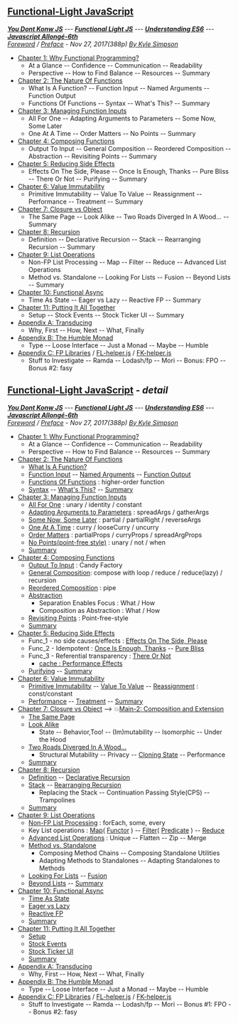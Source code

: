 <a name="top"></a>
## [Functional-Light JavaScript](#middle)
***[You Dont Konw JS]** --- **[Functional Light JS]** --- **[Understanding ES6]** --- **[Javascript Allongé-6th]***     
*[Foreword](foreword.md/#foreword) / [Preface](preface.md/#preface) - Nov 27, 2017(388p) [By Kyle Simpson](https://github.com/getify)*
* [Chapter 1: Why Functional Programming?](ch1.md/#chapter-1-why-functional-programming)
    * At a Glance -- Confidence -- Communication -- Readability
    * Perspective -- How to Find Balance -- Resources -- Summary
* [Chapter 2: The Nature Of Functions](ch2.md/#chapter-2-the-nature-of-functions)
    * What Is A Function? -- Function Input -- Named Arguments -- Function Output
    * Functions Of Functions -- Syntax -- What's This? -- Summary
* [Chapter 3: Managing Function Inputs](ch3.md/#chapter-3-managing-function-inputs)
    * All For One -- Adapting Arguments to Parameters -- Some Now, Some Later
    * One At A Time -- Order Matters -- No Points -- Summary
* [Chapter 4: Composing Functions](ch4.md/#chapter-4-composing-functions)
    * Output To Input -- General Composition -- Reordered Composition -- Abstraction -- Revisiting Points -- Summary
* [Chapter 5: Reducing Side Effects](ch5.md/#chapter-5-reducing-side-effects)
    * Effects On The Side, Please -- Once Is Enough, Thanks -- Pure Bliss -- There Or Not -- Purifying -- Summary
* [Chapter 6: Value Immutability](ch6.md/#chapter-6-value-immutability)
    * Primitive Immutability -- Value To Value -- Reassignment -- Performance -- Treatment -- Summary
* [Chapter 7: Closure vs Object](ch7.md/#chapter-7-closure-vs-object)
    * The Same Page -- Look Alike -- Two Roads Diverged In A Wood... -- Summary
* [Chapter 8: Recursion](ch8.md/#chapter-8-recursion)
    * Definition -- Declarative Recursion -- Stack -- Rearranging Recursion -- Summary
* [Chapter 9: List Operations](ch9.md/#chapter-9-list-operations)
    * Non-FP List Processing -- Map -- Filter -- Reduce -- Advanced List Operations
    * Method vs. Standalone -- Looking For Lists -- Fusion -- Beyond Lists -- Summary
* [Chapter 10: Functional Async](ch10.md/#chapter-10-functional-async)
    * Time As State -- Eager vs Lazy -- Reactive FP -- Summary
* [Chapter 11: Putting It All Together](ch11.md/#chapter-11-putting-it-all-together)
    * Setup -- Stock Events -- Stock Ticker UI -- Summary
* [Appendix A: Transducing](apA.md/#appendix-a-transducing)
    * Why, First -- How, Next -- What, Finally
* [Appendix B: The Humble Monad](apB.md/#appendix-b-the-humble-monad)
    * Type -- Loose Interface -- Just a Monad -- Maybe -- Humble
* [Appendix C: FP Libraries](apC.md/#appendix-c-fp-libraries) / [FL-helper.js](FL-helper.js) / [FK-helper.js](FK-helper.js)
    * Stuff to Investigate -- Ramda -- Lodash/fp -- Mori -- Bonus: FPO --  Bonus #2: fasy

<a name="middle"></a>
## [Functional-Light JavaScript](#top) *- detail*
***[You Dont Konw JS][det_1]** --- **[Functional Light JS][det_2]** --- **[Understanding ES6][det_3]** --- **[Javascript Allongé-6th][det_4]***  
*[Foreword](foreword.md/#foreword) / [Preface](preface.md/#preface) - Nov 27, 2017(388p) [By Kyle Simpson](https://github.com/getify)*
* [Chapter 1: Why Functional Programming?](ch1.md/#chapter-1-why-functional-programming)
    * At a Glance -- Confidence -- Communication -- Readability
    * Perspective -- How to Find Balance -- Resources -- Summary
* [Chapter 2: The Nature Of Functions](ch2.md/#chapter-2-the-nature-of-functions)
    * [What Is A Function?](ch2.md/#what-is-a-function)
    * [Function Input](ch2.md/#function-input) -- [Named Arguments](ch2.md/#named-arguments) -- [Function Output](ch2.md/#function-output)
    * [Functions Of Functions](ch2.md/#functions-of-functions) : higher-order function
    * [Syntax](ch2.md/#syntax) -- [What's This?](ch2.md/#whats-this) -- [Summary](ch2.md/#summary)
* [Chapter 3: Managing Function Inputs](ch3.md/#chapter-3-managing-function-inputs)
    * [All For One](ch3.md/#all-for-one) : unary / identity / constant
    * [Adapting Arguments to Parameters](ch3.md/#adapting-arguments-to-parameters) : spreadArgs / gatherArgs
    * [Some Now, Some Later](ch3.md/#some-now-some-later) : partial / partialRight / reverseArgs
    * [One At A Time](ch3.md/#one-at-a-time) : curry / looseCurry / uncurry
    * [Order Matters](ch3.md/#order-matters) : partialProps / curryProps / spreadArgProps
    * [No Points(point-free style)](ch3.md/#no-points) : unary / not / when
    * [Summary](ch3.md/#summary)
* [Chapter 4: Composing Functions](ch4.md/#chapter-4-composing-functions)
    * [Output To Input](ch4.md/#output-to-input) : Candy Factory
    * [General Composition](ch4.md/#general-composition): compose with loop / reduce / reduce(lazy) / recursion
    * [Reordered Composition](ch4.md/#reordered-composition) : pipe
    * [Abstraction](ch4.md/#abstraction)
        * Separation Enables Focus : What / How
        * Composition as Abstraction : What / How
    * [Revisiting Points](ch4.md/#revisiting-points) : Point-free-style
    * [Summary](ch4.md/#summary)
* [Chapter 5: Reducing Side Effects](ch5.md/#chapter-5-reducing-side-effects)
    * Func_1 - no side causes/effects : [Effects On The Side, Please](ch5.md/#effects-on-the-side-please)
    * Func_2 - Idempotent : [Once Is Enough, Thanks](ch5.md/#once-is-enough-thanks) -- [Pure Bliss](ch5.md/#pure-bliss)
    * Func_3 - Referential transparency : [There Or Not](ch5.md/#there-or-not)
        * [cache : Performance Effects](ch5.md/#performance-effects)
    * [Purifying](ch5.md/#purifying) -- [Summary](ch5.md/#summary)
* [Chapter 6: Value Immutability](ch6.md/#chapter-6-value-immutability)
    * [Primitive Immutability](ch6.md/#primitive-immutability) -- [Value To Value](ch6.md/#value-to-value) -- [Reassignment](ch6.md/#reassignment) : const/constant
    * [Performance](ch6.md/#performance) -- [Treatment](ch6.md/#treatment) -- [Summary](ch6.md/#summary)
* [Chapter 7: Closure vs Object](ch7.md/#chapter-7-closure-vs-object) --> :boom:[Main-2: Composition and Extension][det_4]
    * [The Same Page](ch7.md/#the-same-page)
    * [Look Alike](ch7.md/#look-alike)
        * State -- Behavior,Too! -- (Im)mutability -- Isomorphic -- Under the Hood
    * [Two Roads Diverged In A Wood...](ch7.md/#two-roads-diverged-in-a-wood)   
        * Structural Mutability -- Privacy -- [Cloning State](ch7.md#cloning-state) -- Performance
    * [Summary](ch7.md/#summary)
* [Chapter 8: Recursion](ch8.md/#chapter-8-recursion)
    * [Definition](ch8.md/#definition) -- [Declarative Recursion](ch8.md/#declarative-recursion)
    * [Stack](ch8.md/#stack) -- [Rearranging Recursion](ch8.md/#rearranging-recursion)
        * Replacing the Stack -- Continuation Passing Style(CPS) -- Trampolines
    * [Summary](ch8.md/#summary)
* [Chapter 9: List Operations](ch9.md/#chapter-9-list-operations)
    * [Non-FP List Processing](ch9.md/#non-fp-list-processing) : forEach, some, every
    * Key List operations : [Map](ch9.md/#map)( [Functor](ch9.md#a-word-functors) ) -- [Filter](ch9.md/#filter)( [Predicate](ch9.md#filtering-confusion) ) -- [Reduce](ch9.md/#reduce)
    * [Advanced List Operations](ch9.md/#advanced-list-operations) : Unique -- Flatten -- Zip -- Merge
    * [Method vs. Standalone](ch9.md/#method-vs-standalone)
        * Composing Method Chains -- Composing Standalone Utilities
        * Adapting Methods to Standalones -- Adapting Standalones to Methods
    * [Looking For Lists](ch9.md/#looking-for-lists) -- [Fusion](ch9.md/#fusion)
    * [Beyond Lists](ch9.md/#beyond-lists) -- [Summary](ch9.md/#summary)
* [Chapter 10: Functional Async](ch10.md/#chapter-10-functional-async)
    * [Time As State](ch10.md/#time-as-state)
    * [Eager vs Lazy](ch10.md/#eager-vs-lazy)
    * [Reactive FP](ch10.md/#reactive-fp)
    * [Summary](ch10.md/#summary)
* [Chapter 11: Putting It All Together](ch11.md/#chapter-11-putting-it-all-together)
    * [Setup](ch11.md/#setup)
    * [Stock Events](ch11.md/#stock-events)
    * [Stock Ticker UI](ch11.md/#stock-ticker-ui)
    * [Summary](ch11.md/#summary)
* [Appendix A: Transducing](apA.md/#appendix-a-transducing)
    * Why, First -- How, Next -- What, Finally
* [Appendix B: The Humble Monad](apB.md/#appendix-b-the-humble-monad)
    * Type -- Loose Interface -- Just a Monad -- Maybe -- Humble
* [Appendix C: FP Libraries](apC.md/#appendix-c-fp-libraries) / [FL-helper.js](FL-helper.js) / [FK-helper.js](FK-helper.js)
    * Stuff to Investigate -- Ramda -- Lodash/fp -- Mori -- Bonus #1: FPO -- Bonus #2: fasy
    
[You Dont Konw JS]: https://github.com/kiyounglee/You-Dont-Know-JS/blob/master/toc.md#top
[Functional Light JS]: https://github.com/kiyounglee/Functional-Light-JS/blob/master/manuscript/toc.md#top
[Understanding ES6]: https://github.com/kiyounglee/understandinges6/blob/master/manuscript/toc.md#top
[Javascript Allongé-6th]: https://github.com/kiyounglee/javascript-allonge-six/blob/master/myAllonge/markdown/toc.md#top

[det_1]: https://github.com/kiyounglee/You-Dont-Know-JS/blob/master/toc.md#middle
[det_2]: https://github.com/kiyounglee/Functional-Light-JS/blob/master/manuscript/toc.md#middle
[det_3]: https://github.com/kiyounglee/understandinges6/blob/master/manuscript/toc.md#middle
[det_4]: https://github.com/kiyounglee/javascript-allonge-six/blob/master/myAllonge/markdown/toc.md#middle
